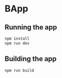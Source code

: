 # BApp




## Running the app

```bash
npm install
npm run dev
```

## Building the app

```bash
npm run build
```

